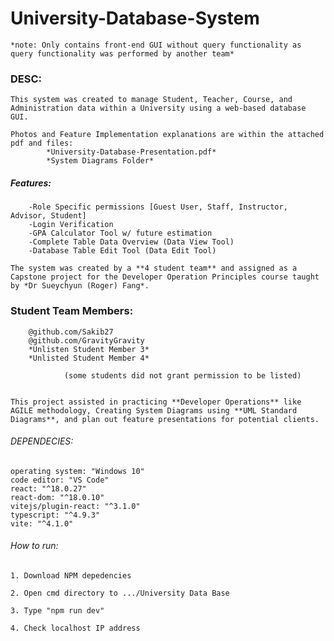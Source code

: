 # University-Database-System

    *note: Only contains front-end GUI without query functionality as query functionality was performed by another team*

### DESC: 

    This system was created to manage Student, Teacher, Course, and Administration data within a University using a web-based database GUI.

    Photos and Feature Implementation explanations are within the attached pdf and files:
            *University-Database-Presentation.pdf*
            *System Diagrams Folder*


#####   Features:
        -Role Specific permissions [Guest User, Staff, Instructor, Advisor, Student]
        -Login Verification
        -GPA Calculator Tool w/ future estimation
        -Complete Table Data Overview (Data View Tool) 
        -Database Table Edit Tool (Data Edit Tool)

    The system was created by a **4 student team** and assigned as a Capstone project for the Developer Operation Principles course taught by *Dr Sueychyun (Roger) Fang*.

### Student Team Members:

        @github.com/Sakib27
        @github.com/GravityGravity
        *Unlisten Student Member 3*
        *Unlisted Student Member 4*

                (some students did not grant permission to be listed)

        
    This project assisted in practicing **Developer Operations** like AGILE methodology, Creating System Diagrams using **UML Standard Diagrams**, and plan out feature presentations for potential clients.


###### DEPENDECIES:

    operating system: "Windows 10"
    code editor: "VS Code"
    react: "^18.0.27"
    react-dom: "^18.0.10"
    vitejs/plugin-react: "^3.1.0"
    typescript: "^4.9.3"
    vite: "^4.1.0"

###### How to run:

    1. Download NPM depedencies
    
    2. Open cmd directory to .../University Data Base

    3. Type "npm run dev"
    
    4. Check localhost IP address
